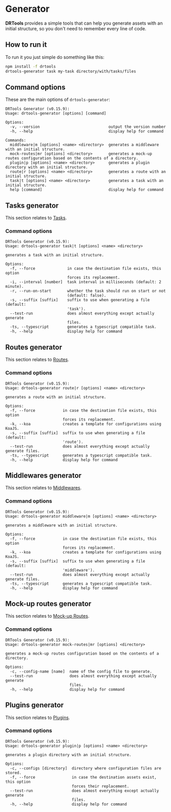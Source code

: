 <!-- version-check:0.15.4 -->
<!-- version-warning -->
<!-- /version-warning -->

# Generator
__DRTools__ provides a simple tools that can help you generate assets with an
initial structure, so you don't need to remember every line of code.

## How to run it
To run it you just simple do something like this:
```bash
npm install -f drtools
drtools-generator task my-task directory/with/tasks/files
```

## Command options
These are the main options of `drtools-generator`:
<!-- AUTO:generator-options -->
```
DRTools Generator (v0.15.9):
Usage: drtools-generator [options] [command]

Options:
  -v, --version                              output the version number
  -h, --help                                 display help for command

Commands:
  middleware|m [options] <name> <directory>  generates a middleware with an initial structure.
  mock-routes|mr [options] <directory>       generates a mock-up routes configuration based on the contents of a directory.
  plugin|p [options] <name> <directory>      generates a plugin directory with an initial structure.
  route|r [options] <name> <directory>       generates a route with an initial structure.
  task|t [options] <name> <directory>        generates a task with an initial structure.
  help [command]                             display help for command
```
<!-- /AUTO -->

## Tasks generator
This section relates to [Tasks](tasks.md).

### Command options
<!-- AUTO:generator-options:tasks -->
```
DRTools Generator (v0.15.9):
Usage: drtools-generator task|t [options] <name> <directory>

generates a task with an initial structure.

Options:
  -f, --force              in case the destination file exists, this option
                           forces its replacement.
  -i, --interval [number]  task interval in milliseconds (default: 2 minute).
  -r, --run-on-start       whether the task should run on start or not
                           (default: false).
  -s, --suffix [suffix]    suffix to use when generating a file (default:
                           'task').
  --test-run               does almost everything except actually generate
                           files.
  -ts, --typescript        generates a typescript compatible task.
  -h, --help               display help for command
```
<!-- /AUTO -->

## Routes generator
This section relates to [Routes](routes.md).

### Command options
<!-- AUTO:generator-options:routes -->
```
DRTools Generator (v0.15.9):
Usage: drtools-generator route|r [options] <name> <directory>

generates a route with an initial structure.

Options:
  -f, --force            in case the destination file exists, this option
                         forces its replacement.
  -k, --koa              creates a template for configurations using KoaJS.
  -s, --suffix [suffix]  suffix to use when generating a file (default:
                         'route').
  --test-run             does almost everything except actually generate files.
  -ts, --typescript      generates a typescript compatible task.
  -h, --help             display help for command
```
<!-- /AUTO -->

## Middlewares generator
This section relates to [Middlewares](middlewares.md).

### Command options
<!-- AUTO:generator-options:middlewares -->
```
DRTools Generator (v0.15.9):
Usage: drtools-generator middleware|m [options] <name> <directory>

generates a middleware with an initial structure.

Options:
  -f, --force            in case the destination file exists, this option
                         forces its replacement.
  -k, --koa              creates a template for configurations using KoaJS.
  -s, --suffix [suffix]  suffix to use when generating a file (default:
                         'middleware').
  --test-run             does almost everything except actually generate files.
  -ts, --typescript      generates a typescript compatible task.
  -h, --help             display help for command
```
<!-- /AUTO -->

## Mock-up routes generator
This section relates to [Mock-up Routes](mock-routes.md).

### Command options
<!-- AUTO:generator-options:mock-routes -->
```
DRTools Generator (v0.15.9):
Usage: drtools-generator mock-routes|mr [options] <directory>

generates a mock-up routes configuration based on the contents of a directory.

Options:
  -c, --config-name [name]  name of the config file to generate.
  --test-run                does almost everything except actually generate
                            files.
  -h, --help                display help for command
```
<!-- /AUTO -->

## Plugins generator
This section relates to [Plugins](plugins.md).

### Command options
<!-- AUTO:generator-options:plugins -->
```
DRTools Generator (v0.15.9):
Usage: drtools-generator plugin|p [options] <name> <directory>

generates a plugin directory with an initial structure.

Options:
  -c, --configs [directory]  directory where configuration files are stored.
  -f, --force                in case the destination assets exist, this option
                             forces their replacement.
  --test-run                 does almost everything except actually generate
                             files.
  -h, --help                 display help for command
```
<!-- /AUTO -->
